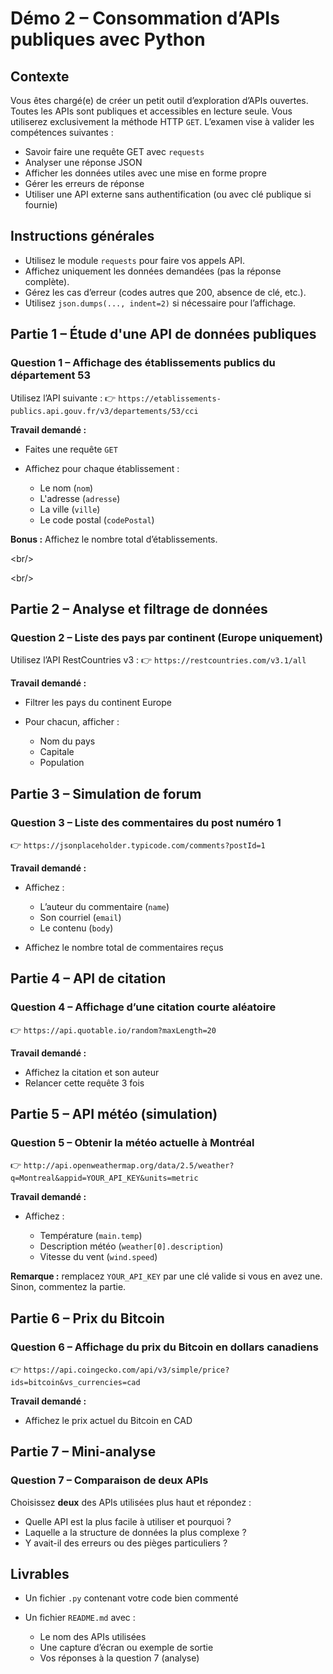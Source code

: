 <h1 id="examen-api-python">Démo 2 – Consommation d’APIs publiques avec Python</h1>

<h2 id="contexte">Contexte</h2>

Vous êtes chargé(e) de créer un petit outil d’exploration d’APIs ouvertes. Toutes les APIs sont publiques et accessibles en lecture seule. Vous utiliserez exclusivement la méthode HTTP `GET`. L’examen vise à valider les compétences suivantes :

* Savoir faire une requête GET avec `requests`
* Analyser une réponse JSON
* Afficher les données utiles avec une mise en forme propre
* Gérer les erreurs de réponse
* Utiliser une API externe sans authentification (ou avec clé publique si fournie)



<h2 id="instructions-generales">Instructions générales</h2>

* Utilisez le module `requests` pour faire vos appels API.
* Affichez uniquement les données demandées (pas la réponse complète).
* Gérez les cas d’erreur (codes autres que 200, absence de clé, etc.).
* Utilisez `json.dumps(..., indent=2)` si nécessaire pour l’affichage.




<h2 id="partie-1-etude-api">Partie 1 – Étude d'une API de données publiques</h2>

### Question 1 – Affichage des établissements publics du département 53

Utilisez l’API suivante :
👉 `https://etablissements-publics.api.gouv.fr/v3/departements/53/cci`

**Travail demandé :**

* Faites une requête `GET`
* Affichez pour chaque établissement :

  * Le nom (`nom`)
  * L'adresse (`adresse`)
  * La ville (`ville`)
  * Le code postal (`codePostal`)

**Bonus :** Affichez le nombre total d’établissements.

<br/­>

<br/­>

<h2 id="partie-2-analyse-et-filtrage">Partie 2 – Analyse et filtrage de données</h2>

### Question 2 – Liste des pays par continent (Europe uniquement)

Utilisez l’API RestCountries v3 :
👉 `https://restcountries.com/v3.1/all`

**Travail demandé :**

* Filtrer les pays du continent Europe
* Pour chacun, afficher :

  * Nom du pays
  * Capitale
  * Population




<h2 id="partie-3-integration-avec-une-api-fictive">Partie 3 – Simulation de forum</h2>

### Question 3 – Liste des commentaires du post numéro 1

👉 `https://jsonplaceholder.typicode.com/comments?postId=1`

**Travail demandé :**

* Affichez :

  * L’auteur du commentaire (`name`)
  * Son courriel (`email`)
  * Le contenu (`body`)
* Affichez le nombre total de commentaires reçus


<h2 id="partie-4-api-citation">Partie 4 – API de citation</h2>

### Question 4 – Affichage d’une citation courte aléatoire

👉 `https://api.quotable.io/random?maxLength=20`

**Travail demandé :**

* Affichez la citation et son auteur
* Relancer cette requête 3 fois


<h2 id="partie-5-api-meteo">Partie 5 – API météo (simulation)</h2>

### Question 5 – Obtenir la météo actuelle à Montréal

👉 `http://api.openweathermap.org/data/2.5/weather?q=Montreal&appid=YOUR_API_KEY&units=metric`

**Travail demandé :**

* Affichez :

  * Température (`main.temp`)
  * Description météo (`weather[0].description`)
  * Vitesse du vent (`wind.speed`)

**Remarque :** remplacez `YOUR_API_KEY` par une clé valide si vous en avez une. Sinon, commentez la partie.



<h2 id="partie-6-api-crypto">Partie 6 – Prix du Bitcoin</h2>

### Question 6 – Affichage du prix du Bitcoin en dollars canadiens

👉 `https://api.coingecko.com/api/v3/simple/price?ids=bitcoin&vs_currencies=cad`

**Travail demandé :**

* Affichez le prix actuel du Bitcoin en CAD





<h2 id="partie-7-analyse">Partie 7 – Mini-analyse</h2>

### Question 7 – Comparaison de deux APIs

Choisissez **deux** des APIs utilisées plus haut et répondez :

* Quelle API est la plus facile à utiliser et pourquoi ?
* Laquelle a la structure de données la plus complexe ?
* Y avait-il des erreurs ou des pièges particuliers ?



<h2 id="livrables">Livrables</h2>

* Un fichier `.py` contenant votre code bien commenté
* Un fichier `README.md` avec :

  * Le nom des APIs utilisées
  * Une capture d’écran ou exemple de sortie
  * Vos réponses à la question 7 (analyse)

